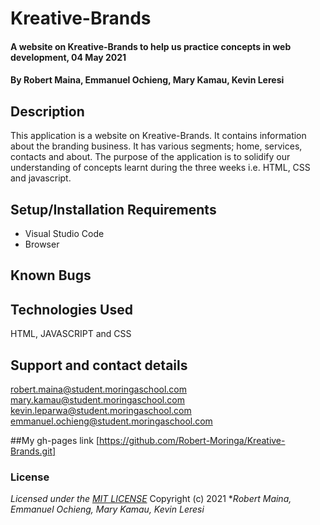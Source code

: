 # Kreative-Brands
#### A website on Kreative-Brands to help us practice concepts in web development, 04 May 2021
#### By **Robert Maina, Emmanuel Ochieng, Mary Kamau, Kevin Leresi**
## Description

This application is a website on Kreative-Brands. It contains information about the branding business. It has various segments; home, services, contacts and about. The purpose of the application is to solidify our understanding of concepts learnt during the three weeks i.e. HTML, CSS and javascript.
## Setup/Installation Requirements
* Visual Studio Code
* Browser

## Known Bugs

## Technologies Used
HTML, JAVASCRIPT and CSS
## Support and contact details
robert.maina@student.moringaschool.com
mary.kamau@student.moringaschool.com 
kevin.leparwa@student.moringaschool.com 
emmanuel.ochieng@student.moringaschool.com 

##My gh-pages link
[https://github.com/Robert-Moringa/Kreative-Brands.git]
### License
*Licensed under the [MIT LICENSE](LICENSE.txt)*
Copyright (c) 2021 **Robert Maina, Emmanuel Ochieng, Mary Kamau, Kevin Leresi*